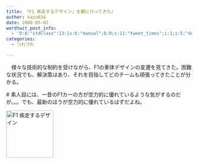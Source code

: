 ```yaml
---
title: 「F1 疾走するデザイン」を観に行ってきた♪
author: kazu634
date: 2008-05-02
wordtwit_post_info:
  - 'O:8:"stdClass":13:{s:6:"manual";b:0;s:11:"tweet_times";i:1;s:5:"delay";i:0;s:7:"enabled";i:1;s:10:"separation";s:2:"60";s:7:"version";s:3:"3.7";s:14:"tweet_template";b:0;s:6:"status";i:2;s:6:"result";a:0:{}s:13:"tweet_counter";i:2;s:13:"tweet_log_ids";a:1:{i:0;i:3969;}s:9:"hash_tags";a:0:{}s:8:"accounts";a:1:{i:0;s:7:"kazu634";}}'
categories:
  - つれづれ

---
```

<div class="section">
<p>
    　様々な技術的な制約を受けながら、F1の車体デザインの変遷を見てきた。困難な状況でも、解決策はあり、それを目指してどのチームも頑張ってきたことが分かる。
</p>
  
<p>
    # 素人目には、一昔のF1カーの方が空力的に優れているような気がするのだが。。。でも、最新のほうが空力的に優れているはずだよね。
</p>
  
<p>
<center>
</center>
</p>
  
<p>
<a href="http://www.operacity.jp/ag/exh93/" onclick="__gaTracker('send', 'event', 'outbound-article', 'http://www.operacity.jp/ag/exh93/', '');"><img width="128" alt="F1 疾走するデザイン" src="http://img.simpleapi.net/small/http://www.operacity.jp/ag/exh93/" style="border-style:none" height="128" /></a>
</p></p>
</div>
